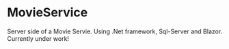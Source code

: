 # MovieService

Server side of a Movie Servie. Using .Net framework, Sql-Server and Blazor. Currently under work!
